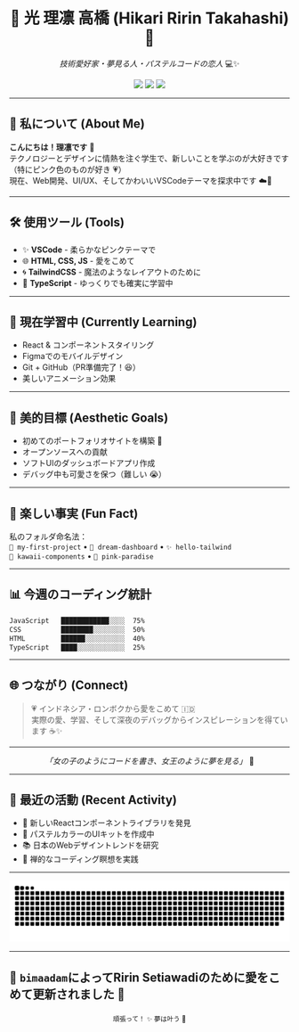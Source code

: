 <h1 align="center">🌸 光 理凛 高橋 (Hikari Ririn Takahashi) 🌸</h1>
<p align="center">
  <i>技術愛好家・夢見る人・パステルコードの恋人</i> 💻✨
</p>
<p align="center">
  <img src="https://img.shields.io/badge/フロントエンド開発者-%F0%9F%8C%B8-ff69b4" />
  <img src="https://img.shields.io/badge/永遠の学習者-∞-ffc0cb" />
  <img src="https://img.shields.io/badge/コーヒー愛-%E2%98%95%EF%B8%8F-8B4513" />
</p>

---

## 🎋 私について (About Me)
**こんにちは！理凛です** 🌺  
テクノロジーとデザインに情熱を注ぐ学生で、新しいことを学ぶのが大好きです（特にピンク色のものが好き 💗）  
現在、Web開発、UI/UX、そしてかわいいVSCodeテーマを探求中です ☁️🎀

---

## 🛠️ 使用ツール (Tools)
- ✨ **VSCode** - 柔らかなピンクテーマで
- 🌐 **HTML, CSS, JS** - 愛をこめて
- 🌀 **TailwindCSS** - 魔法のようなレイアウトのために
- 📝 **TypeScript** - ゆっくりでも確実に学習中

---

## 🌱 現在学習中 (Currently Learning)
- React & コンポーネントスタイリング
- Figmaでのモバイルデザイン
- Git + GitHub（PR準備完了！😆）
- 美しいアニメーション効果

---

## 🎯 美的目標 (Aesthetic Goals)
- 初めてのポートフォリオサイトを構築 🌸
- オープンソースへの貢献
- ソフトUIのダッシュボードアプリ作成
- デバッグ中も可愛さを保つ（難しい 😭）

---

## 🌙 楽しい事実 (Fun Fact)
私のフォルダ命名法：  
`🌸 my-first-project` • `🌙 dream-dashboard` • `✨ hello-tailwind`  
`🎋 kawaii-components` • `🌺 pink-paradise`

---

## 📊 今週のコーディング統計
```
JavaScript   ████████████░░░░  75%
CSS          ████████░░░░░░░░  50%
HTML         ██████░░░░░░░░░░  40%
TypeScript   ████░░░░░░░░░░░░  25%
```

---

## 🌐 つながり (Connect)
> 💗 インドネシア・ロンボクから愛をこめて 🇮🇩  
> 実際の愛、学習、そして深夜のデバッグからインスピレーションを得ています ☕✨

---

<p align="center">
  <i>「女の子のようにコードを書き、女王のように夢を見る」</i> 👑
</p>

---

## 💫 最近の活動 (Recent Activity)
- 🌸 新しいReactコンポーネントライブラリを発見
- 🎨 パステルカラーのUIキットを作成中
- 📚 日本のWebデザイントレンドを研究
- 🍃 禅的なコーディング瞑想を実践

---

<p align="center">
  <img src="https://raw.githubusercontent.com/Platane/snk/output/github-contribution-grid-snake.svg" alt="snake animation" />
</p>

---

## 💖 `bimaadam`によってRirin Setiawadiのために愛をこめて更新されました 💖

<p align="center">
  <sub>頑張って！ ✨ 夢は叶う 🌸</sub>
</p>
